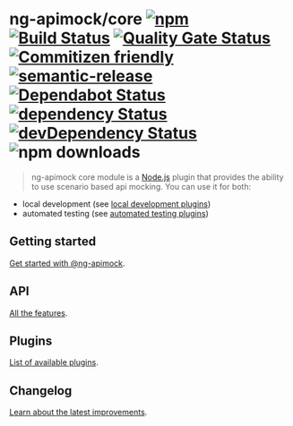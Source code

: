 # ng-apimock/core [![npm](https://img.shields.io/npm/v/@ng-apimock/core?color=brightgreen)](https://www.npmjs.com/package/@ng-apimock/core) [![Build Status](https://github.com/ng-apimock/core/workflows/CI/badge.svg)](https://github.com/ng-apimock/core/actions?workflow=CI) [![Quality Gate Status](https://sonarcloud.io/api/project_badges/measure?project=ng-apimock_core&metric=alert_status)](https://sonarcloud.io/dashboard?id=ng-apimock_core) [![Commitizen friendly](https://img.shields.io/badge/commitizen-friendly-brightgreen.svg)](http://commitizen.github.io/cz-cli/) [![semantic-release](https://img.shields.io/badge/%20%20%F0%9F%93%A6%F0%9F%9A%80-semantic--release-brightgreen.svg)](https://github.com/semantic-release/semantic-release) [![Dependabot Status](https://api.dependabot.com/badges/status?host=github&repo=ng-apimock/core)](https://dependabot.com)[![dependency Status](https://img.shields.io/david/ng-apimock/core.svg)](https://david-dm.org/ng-apimock/core) [![devDependency Status](https://img.shields.io/david/dev/ng-apimock/core.svg)](https://david-dm.org/ng-apimock/core#info=devDependencies) ![npm downloads](https://img.shields.io/npm/dm/@ng-apimock/core)



> ng-apimock core module is a [Node.js](https://nodejs.org/) plugin that provides the ability to use scenario based api mocking. You can use it for both:
 - local development (see [local development plugins](#local-development-plugins))
 - automated testing (see [automated testing plugins](#automated-testing-plugins))
 
 
## Getting started
[Get started with @ng-apimock][gettingStarted].
 
## API
[All the features][api].
  
## Plugins
[List of available plugins][plugins].
 
## Changelog
[Learn about the latest improvements][changelog].
 
[gettingStarted]: https://ngapimock.org/docs/
[api]: https://ngapimock.org/docs/api/select-scenario
[plugins]: https://ngapimock.org/docs/plugins/plugin-introduction
[changelog]: https://github.com/ng-apimock/core/blob/master/CHANGELOG.md
